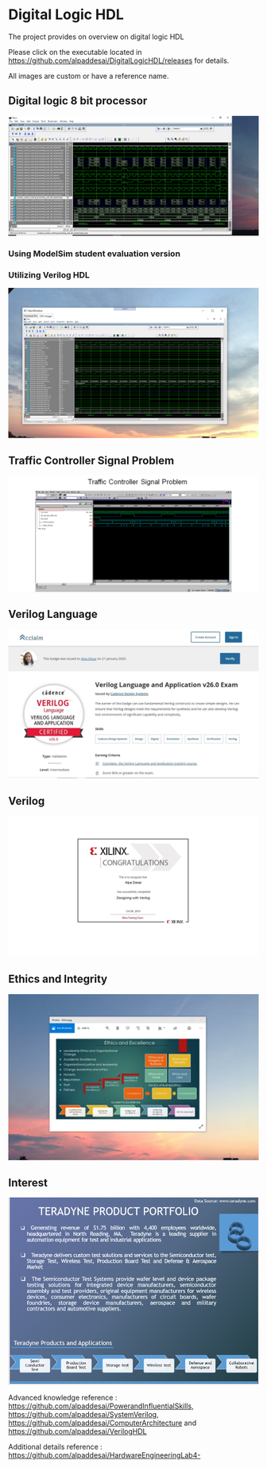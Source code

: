 # Digital Logic HDL

The project provides on overview on digital logic HDL

Please click on the executable located in https://github.com/alpaddesai/DigitalLogicHDL/releases for details. 

All images are custom or have a reference name.

## Digital logic 8 bit processor
![image](CPUImage.png)

### Using ModelSim student evaluation version
### Utilizing Verilog HDL
![image](DigitalLogicCPUImage.png)

## Traffic Controller Signal Problem
![image](TrafficControllerExample.png)

## Verilog Language
![image](VerilogLanguageandApplication.jpg)

## Verilog
![image](Verilog.jpg)

## Ethics and Integrity
![image](EthicsandExcellence.png)

## Interest
![image](image1.png)

Advanced knowledge reference : https://github.com/alpaddesai/PowerandInfluentialSkills,  https://github.com/alpaddesai/SystemVerilog,  https://github.com/alpaddesai/ComputerArchitecture and https://github.com/alpaddesai/VerilogHDL

Additional details reference : https://github.com/alpaddesai/HardwareEngineeringLab4-
